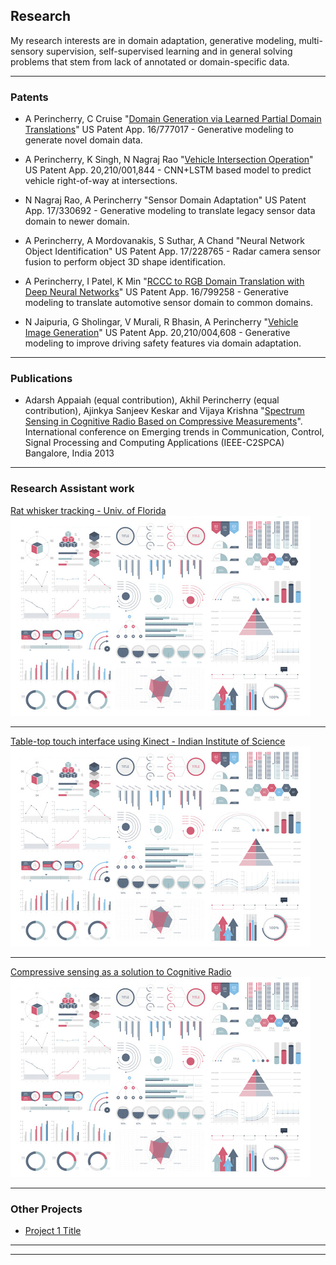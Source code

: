 ## Research

My research interests are in domain adaptation, generative modeling, multi-sensory supervision, self-supervised learning and in general solving problems that stem from lack of annotated or domain-specific data. 

---

### Patents

* A Perincherry, C Cruise "[Domain Generation via Learned Partial Domain Translations](https://patentimages.storage.googleapis.com/4c/dc/38/0864e86159bf31/US20210241030A1.pdf)" US Patent App. 16/777017 - Generative modeling to generate novel domain data.

* A Perincherry, K Singh, N Nagraj Rao "[Vehicle Intersection Operation](https://patentimages.storage.googleapis.com/00/8a/78/28372e1d078441/US20210001844A1.pdf)" US Patent App. 20,210/001,844 - CNN+LSTM based model to predict vehicle right-of-way at intersections.

* N Nagraj Rao, A Perincherry "Sensor Domain Adaptation" US Patent App. 17/330692 - Generative modeling to translate legacy sensor data domain to newer domain.

* A Perincherry, A Mordovanakis, S Suthar, A Chand "Neural Network Object Identification" US Patent App. 17/228765 - Radar camera sensor fusion to perform object 3D shape identification.

* A Perincherry, I Patel, K Min "[RCCC to RGB Domain Translation with Deep Neural Networks](https://patents.google.com/patent/US11068749B1/en)" US Patent App. 16/799258 - Generative modeling to translate automotive sensor domain to common domains.

* N Jaipuria, G Sholingar, V Murali, R Bhasin, A Perincherry "[Vehicle Image Generation](https://patentimages.storage.googleapis.com/4f/2f/9b/444567b4ea8a58/US20210004608A1.pdf)" US Patent App. 20,210/004,608 - Generative modeling to improve driving safety features via domain adaptation.

---

### Publications

* Adarsh Appaiah (equal contribution), Akhil Perincherry (equal contribution), Ajinkya Sanjeev Keskar and Vijaya Krishna "[Spectrum Sensing in Cognitive Radio Based
on Compressive Measurements](https://ieeexplore.ieee.org/abstract/document/6749450)". International conference on Emerging trends in Communication, Control, Signal Processing and
Computing Applications (IEEE-C2SPCA) Bangalore, India 2013

---

### Research Assistant work

[Rat whisker tracking - Univ. of Florida](/sample_page)
<img src="images/dummy_thumbnail.jpg?raw=true"/>

---
[Table-top touch interface using Kinect - Indian Institute of Science](/pdf/sample_presentation.pdf)
<img src="images/dummy_thumbnail.jpg?raw=true"/>

---
[Compressive sensing as a solution to Cognitive Radio](http://example.com/)
<img src="images/dummy_thumbnail.jpg?raw=true"/>

---

### Other Projects

- [Project 1 Title](http://example.com/)

---




---
<p style="font-size:11px"></p>
